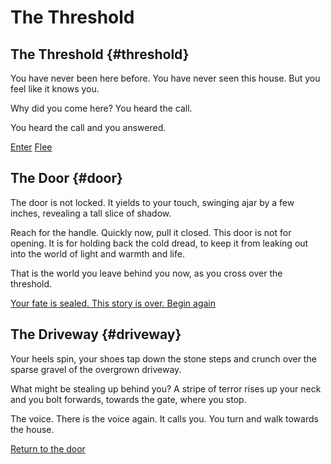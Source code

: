 # The Threshold

## The Threshold {#threshold}

You have never been here before. You have never seen this house. But you feel like it knows you.

Why did you come here? You heard the call.

You heard the call and you answered.

[Enter](#door)
[Flee](#driveway)

## The Door {#door}

The door is not locked. It yields to your touch, swinging ajar by a few inches, revealing a tall slice of shadow.

Reach for the handle. Quickly now, pull it closed. This door is not for opening. It is for holding back the cold dread, to keep it from leaking out into the world of light and warmth and life.

That is the world you leave behind you now, as you cross over the threshold.

[Your fate is sealed. This story is over. Begin again](#threshold)

## The Driveway {#driveway}

Your heels spin, your shoes tap down the stone steps and crunch over the sparse gravel of the overgrown driveway. 

What might be stealing up behind you? A stripe of terror rises up your neck and you bolt forwards, towards the gate, where you stop. 

The voice. There is the voice again. It calls you. You turn and walk towards the house.

[Return to the door](#door)